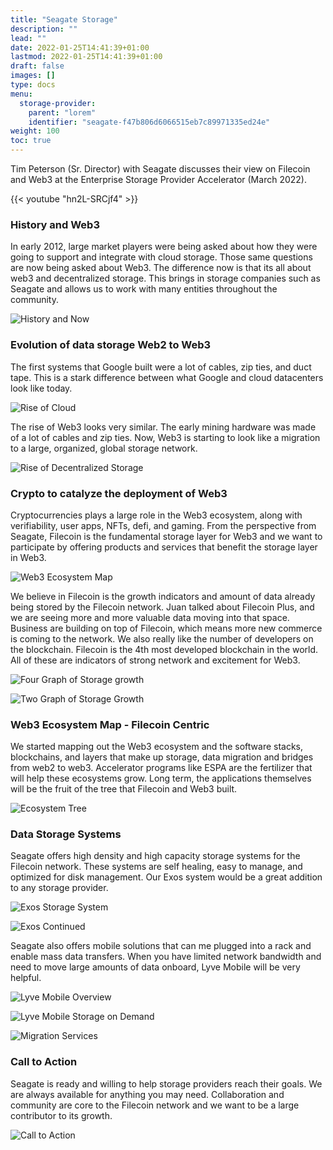```yaml
---
title: "Seagate Storage"
description: ""
lead: ""
date: 2022-01-25T14:41:39+01:00
lastmod: 2022-01-25T14:41:39+01:00
draft: false
images: []
type: docs
menu:
  storage-provider:
    parent: "lorem"
    identifier: "seagate-f47b806d6066515eb7c89971335ed24e"
weight: 100
toc: true
---
```


Tim Peterson (Sr. Director) with Seagate discusses their view on Filecoin and Web3 at the Enterprise Storage Provider Accelerator (March 2022).

{{< youtube "hn2L-SRCjf4" >}}

### History and Web3

In early 2012, large market players were being asked about how they were going to support and integrate with cloud storage. Those same questions are now being asked about Web3. The difference now is that its all about web3 and decentralized storage. This brings in storage companies such as Seagate and allows us to work with many entities throughout the community. 

![History and Now](1.png)

### Evolution of data storage Web2 to Web3

The first systems that Google built were a lot of cables, zip ties, and duct tape. This is a stark difference between what Google and cloud datacenters look like today. 

![Rise of Cloud](2.png)

The rise of Web3 looks very similar. The early mining hardware was made of a lot of cables and zip ties. Now, Web3 is starting to look like a migration to a large, organized, global storage network. 

![Rise of Decentralized Storage](3.png)


### Crypto to catalyze the deployment of Web3

Cryptocurrencies plays a large role in the Web3 ecosystem, along with verifiability, user apps, NFTs, defi, and gaming. From the perspective from Seagate, Filecoin is the fundamental storage layer for Web3 and we want to participate by offering products and services that benefit the storage layer in Web3. 

![Web3 Ecosystem Map](4.png)

We believe in Filecoin is the growth indicators and amount of data already being stored by the Filecoin network. Juan talked about Filecoin Plus, and we are seeing more and more valuable data moving into that space. Business are building on top of Filecoin, which means more new commerce is coming to the network. We also really like the number of developers on the blockchain. Filecoin is the 4th most developed blockchain in the world. All of these are indicators of strong network and excitement for Web3. 

![Four Graph of Storage growth](5.png)

![Two Graph of Storage Growth](6.png)

### Web3 Ecosystem Map - Filecoin Centric

We started mapping out the Web3 ecosystem and the software stacks, blockchains, and layers that make up storage, data migration and bridges from web2 to web3. Accelerator programs like ESPA are the fertilizer that will help these ecosystems grow. Long term, the applications themselves will be the fruit of the tree that Filecoin and Web3 built. 

![Ecosystem Tree](7.png)

### Data Storage Systems

Seagate offers high density and high capacity storage systems for the Filecoin network. These systems are self healing, easy to manage, and optimized for disk management. Our Exos system would be a great addition to any storage provider. 

![Exos Storage System](8.png)

![Exos Continued](9.png)

Seagate also offers mobile solutions that can me plugged into a rack and enable mass data transfers. When you have limited network bandwidth and need to move large amounts of data onboard, Lyve Mobile will be very helpful.

![Lyve Mobile Overview](10.png)

![Lyve Mobile Storage on Demand](11.png)

![Migration Services](12.png)

### Call to Action

Seagate is ready and willing to help storage providers reach their goals. We are always available for anything you may need. Collaboration and community are core to the Filecoin network and we want to be a large contributor to its growth.

![Call to Action](13.png)
